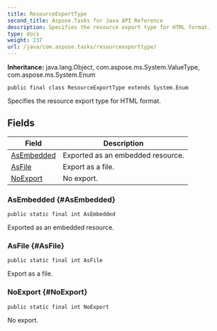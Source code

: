 ```yaml
---
title: ResourceExportType
second_title: Aspose.Tasks for Java API Reference
description: Specifies the resource export type for HTML format.
type: docs
weight: 237
url: /java/com.aspose.tasks/resourceexporttype/
---
```


**Inheritance:**
java.lang.Object, com.aspose.ms.System.ValueType, com.aspose.ms.System.Enum
```
public final class ResourceExportType extends System.Enum
```

Specifies the resource export type for HTML format.
## Fields

| Field | Description |
| --- | --- |
| [AsEmbedded](#AsEmbedded) | Exported as an embedded resource. |
| [AsFile](#AsFile) | Export as a file. |
| [NoExport](#NoExport) | No export. |
### AsEmbedded {#AsEmbedded}
```
public static final int AsEmbedded
```


Exported as an embedded resource.

### AsFile {#AsFile}
```
public static final int AsFile
```


Export as a file.

### NoExport {#NoExport}
```
public static final int NoExport
```


No export.

